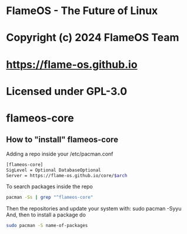 # FlameOS - The Future of Linux
# Copyright (c) 2024 FlameOS Team
# https://flame-os.github.io
# Licensed under GPL-3.0

# flameos-core

## How to "install" flameos-core
Adding a repo inside your /etc/pacman.conf
```bash
[flameos-core]
SigLevel = Optional DatabaseOptional
Server = https://flame-os.github.io/core/$arch
```

To search packages inside the repo
``` bash
pacman -Ss | grep "^flameos-core"
```

Then the repositories and update your system with: sudo pacman -Syyu
And, then to install a package do 
```bash
sudo pacman -S name-of-packages
```
